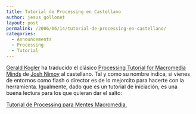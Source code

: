 ```yaml
---
title: Tutorial de Processing en Castellano
author: jesus gollonet
layout: post
permalink: /2006/06/14/tutorial-de-processing-en-castellano/
categories:
  - Announcements
  - Processing
  - Tutorial
---
```

[Gerald Kogler][1] ha traducido el clásico [Processing Tutorial for Macromedia Minds][2] de [Josh Nimoy][3] al castellano. Tal y como su nombre indica, si vienes de entornos como flash o director es de lo mejorcito para hacerte con la herramienta. Igualmente, dado que es un tutorial de iniciación, es una buena lectura para los que quieran dar el salto:

[Tutorial de Processing para Mentes Macromedia.][4]

 [1]: http://yuri.at/go/
 [2]: http://www.jtnimoy.net/itp/p5/workshop/
 [3]: http://www.jtnimoy.net/
 [4]: http://www.jtnimoy.net/itp/p5/workshop/index_espanol.html